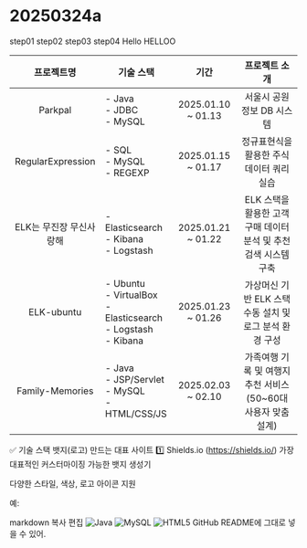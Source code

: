 # 20250324a

step01
step02
step03
step04
Hello
HELLOO

| 프로젝트명         | 기술 스택                                                                 | 기간                    | 프로젝트 소개                                                |
|:------------------:|--------------------------------------------------------------------------|:-----------------------:|:------------------------------------------------------------:|
| Parkpal            | - Java<br>- JDBC<br>- MySQL                                              | 2025.01.10 ~ 01.13      | 서울시 공원 정보 DB 시스템                                    |
| RegularExpression  | - SQL<br>- MySQL<br>- REGEXP                                              | 2025.01.15 ~ 01.17      | 정규표현식을 활용한 주식 데이터 쿼리 실습                       |
| ELK는 무진장 무신사랑해 | - Elasticsearch<br>- Kibana<br>- Logstash                              | 2025.01.21 ~ 01.22      | ELK 스택을 활용한 고객 구매 데이터 분석 및 추천 검색 시스템 구축 |
| ELK-ubuntu         | - Ubuntu<br>- VirtualBox<br>- Elasticsearch<br>- Logstash<br>- Kibana   | 2025.01.23 ~ 01.26      | 가상머신 기반 ELK 스택 수동 설치 및 로그 분석 환경 구성         |
| Family-Memories     | - Java<br>- JSP/Servlet<br>- MySQL<br>- HTML/CSS/JS                      | 2025.02.03 ~ 02.10      | 가족여행 기록 및 여행지 추천 서비스 (50~60대 사용자 맞춤 설계)   | 

✅ 기술 스택 뱃지(로고) 만드는 대표 사이트
1️⃣ Shields.io (https://shields.io/)
가장 대표적인 커스터마이징 가능한 뱃지 생성기

다양한 스타일, 색상, 로고 아이콘 지원

예:

markdown
복사
편집
![Java](https://img.shields.io/badge/Java-007396?style=flat&logo=java&logoColor=white)
![MySQL](https://img.shields.io/badge/MySQL-4479A1?style=flat&logo=mysql&logoColor=white)
![HTML5](https://img.shields.io/badge/HTML5-E34F26?style=flat&logo=html5&logoColor=white)
GitHub README에 그대로 넣을 수 있어.
